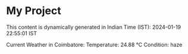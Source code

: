 # My Project

This content is dynamically generated in Indian Time (IST): 2024-01-19 22:55:01 IST


Current Weather in Coimbatore:
Temperature: 24.88 °C
Condition: haze
